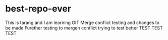 # best-repo-ever
This is tarang and I am learning GIT
Merge conflict testing and changes to be made
Furether testing to mergen conflict trying to test better
TEST TEST TEST
